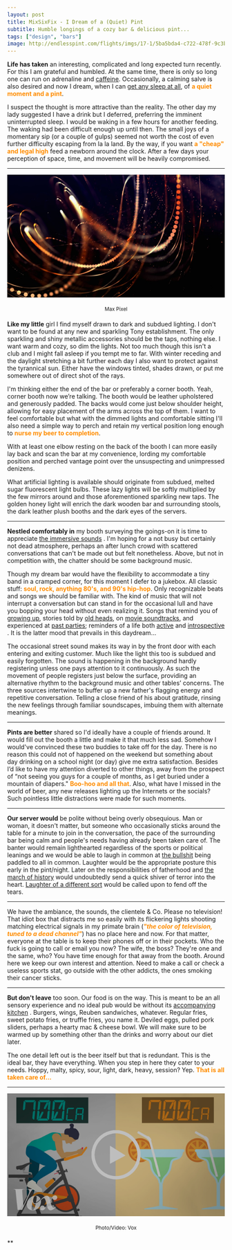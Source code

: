 ```yaml
---
layout: post
title: MixSixFix - I Dream of a (Quiet) Pint
subtitle: Humble longings of a cozy bar & delicious pint...
tags: ["design", "bars"]
image: http://endlesspint.com/flights/imgs/17-1/5ba5bda4-c722-478f-9c3b-fc8657df4f6c.jpg
---
```



**Life has taken** an interesting, complicated and long expected turn recently. For this I am grateful and humbled. At the same time, there is only so long one can run on adrenaline and [caffeine](https://youtu.be/OTVE5iPMKLg). Occasionally, a calming salve is also desired and now I dream, when I can [get any sleep at all](https://youtu.be/hr1LKqpwbI8), of <font color="#FF8C00"><strong>a quiet moment and a pint</strong></font>.

I suspect the thought is more attractive than the reality. The other day my lady suggested I have a drink but I deferred, preferring the imminent uninterrupted sleep. I would be waking in a few hours for another feeding. The waking had been difficult enough up until then. The small joys of a momentary sip (or a couple of gulps) seemed not worth the cost of even further difficulty escaping from la la land. By the way, if you want <font color="#FF8C00"><strong>a "cheap" and legal high</strong></font> feed a newborn around the clock. After a few days your perception of space, time, and movement will be heavily compromised.

* * *

<p align="center">
  <a href="http://maxpixel.freegreatpicture.com/Form-Lights-Orange-Dots-Dark-Lines-Abstract-1772755" target="_blank">
    <img src="/flights/imgs/17-1/5ba5bda4-c722-478f-9c3b-fc8657df4f6c.jpg"><br><br>
  </a>
  <sup>Max Pixel</sup>
  <br>
</p>

**Like my little** girl I find myself drawn to dark and subdued lighting. I don't want to be found at any new and sparkling Tony establishment. The only sparkling and shiny metallic accessories should be the taps, nothing else. I want warm and cozy, so dim the lights. Not too much though this isn't a club and I might fall asleep if you tempt me to far. With winter receding and the daylight stretching a bit further each day I also want to protect against the tyrannical sun. Either have the windows tinted, shades drawn, or put me somewhere out of direct shot of the rays.

I'm thinking either the end of the bar or preferably a corner booth. Yeah, corner booth now we’re talking. The booth would be leather upholstered and generously padded. The backs would come just below shoulder height, allowing for easy placement of the arms across the top of them. I want to feel comfortable but what with the dimmed lights and comfortable sitting I'll also need a simple way to perch and retain my vertical position long enough to <font color="#FF8C00"><strong>nurse my beer to completion</strong></font>.

With at least one elbow resting on the back of the booth I can more easily lay back and scan the bar at my convenience, lording my comfortable position and perched vantage point over the unsuspecting and unimpressed denizens.

What artificial lighting is available should originate from subdued, melted sugar fluorescent light bulbs. These lazy lights will be softly multiplied by the few mirrors around and those aforementioned sparkling new taps. The golden honey light will enrich the dark wooden bar and surrounding stools, the dark leather plush booths and the dark eyes of the servers.

* * *

**Nestled comfortably in** my booth surveying the goings-on it is time to appreciate [the immersive sounds](http://99percentinvisible.org/episode/reverb-evolution-architectural-acoustics/) . I'm hoping for a not busy but certainly not dead atmosphere, perhaps an after lunch crowd with scattered conversations that can't be made out but felt nonetheless. Above, but not in competition with, the chatter should be some background music.

Though my dream bar would have the flexibility to accommodate a tiny band in a cramped corner, for this moment I defer to a jukebox. All classic stuff: <font color="#FF8C00"><strong>soul, rock, anything 80's, and 90's hip-hop</strong></font>. Only recognizable beats and songs we should be familiar with. The kind of music that will not interrupt a conversation but can stand in for the occasional lull and have you bopping your head without even realizing it. Songs that remind you of [growing up](https://youtu.be/Zi_XLOBDo_Y), stories told by [old heads](https://youtu.be/ZDwotNLyz10), on [movie soundtracks](https://youtu.be/DjydOI4MEIw), and experienced at [past parties](https://youtu.be/ljdzX7a4_Xs); reminders of a life both [active](https://youtu.be/viIl2vEk6s4) and [introspective](https://youtu.be/FgXQ3hEIDMA) . It is the latter mood that prevails in this daydream…

The occasional street sound makes its way in by the front door with each entering and exiting customer. Much like the light this too is subdued and easily forgotten. The sound is happening in the background hardly registering unless one pays attention to it continuously. As such the movement of people registers just below the surface, providing an alternative rhythm to the background music and other tables’ concerns. The three sources intertwine to buffer up a new father's flagging energy and repetitive conversation. Telling a close friend of his about gratitude, rinsing the new feelings through familiar soundscapes, imbuing them with alternate meanings.

* * *

**Pints are better** shared so I'd ideally have a couple of friends around. It would fill out the booth a little and make it that much less sad. Somehow I would've convinced these two buddies to take off for the day. There is no reason this could not of happened on the weekend but something about day drinking on a school night (or day) give me extra satisfaction. Besides I’d like to have my attention diverted to other things, away from the prospect of “not seeing you guys for a couple of months, as I get buried under a mountain of diapers." <font color="#FF8C00"><strong>Boo-hoo and all that</strong></font>. Also, what have I missed in the world of beer, any new releases lighting up the Internets or the socials? Such pointless little distractions were made for such moments.

* * *

**Our server would** be polite without being overly obsequious. Man or woman, it doesn't matter, but someone who occasionally sticks around the table for a minute to join in the conversation, the pace of the surrounding bar being calm and people's needs having already been taken care of. The banter would remain lighthearted regardless of the sports or political leanings and we would be able to laugh in common at [the bullshit](http://www.goodreads.com/book/show/385.On_Bullshit) being paddled to all in common. Laughter would be the appropriate posture this early in the pint/night. Later on the responsibilities of fatherhood and [the march of history](https://en.wikipedia.org/wiki/The_End_of_History_and_the_Last_Man)  would undoubtedly send a quick shiver of terror into the heart. [Laughter of a different sort](https://goo.gl/images/WRjYDx) would be called upon to fend off the tears.

* * *
We have the ambiance, the sounds, the clientele & Co. Please no television! That idiot box that distracts me so easily with its flickering lights shooting matching electrical signals in my primate brain (_<font color="#FF8C00"><strong>"the color of television, tuned to a dead channel"</strong></font>_) has no place here and now. For that matter, everyone at the table is to keep their phones off or in their pockets. Who the fuck is going to call or email you now? The wife, the boss? They're one and the same, who? You have time enough for that away from the booth. Around here we keep our own interest and attention. Need to make a call or check a useless sports stat, go outside with the other addicts, the ones smoking their cancer sticks.

* * *

**But don't leave** too soon. Our food is on the way. This is meant to be an all sensory experience and no ideal pub would be without its [accompanying kitchen](http://endlesspint.com/2016-12-23-clean-food-please/) . Burgers, wings, Reuben sandwiches, whatever. Regular fries, sweet potato fries, or truffle fries, you name it. Deviled eggs, pulled pork sliders, perhaps a hearty mac & cheese bowl. We will make sure to be warmed up by something other than the drinks and worry about our diet later.

The one detail left out is the beer itself but that is redundant. This is the ideal bar, they have everything. When you step in here they cater to your needs. Hoppy, malty, spicy, sour, light, dark, heavy, session? Yep. <font color="#FF8C00"><strong>That is all taken care of…</strong></font>

* * *

<p align="center">
  <a href="https://youtu.be/eXTiiz99p9o" target="_blank">
    <img src="/flights/imgs/17-1/966ea5f0762d656a81c353d633d07374.png"><br><br>
  </a>
  <sup>Photo/Video: Vox</sup>
  <br>
</p>


** 
